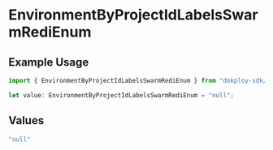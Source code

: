 # EnvironmentByProjectIdLabelsSwarmRediEnum

## Example Usage

```typescript
import { EnvironmentByProjectIdLabelsSwarmRediEnum } from "dokploy-sdk/models/operations";

let value: EnvironmentByProjectIdLabelsSwarmRediEnum = "null";
```

## Values

```typescript
"null"
```